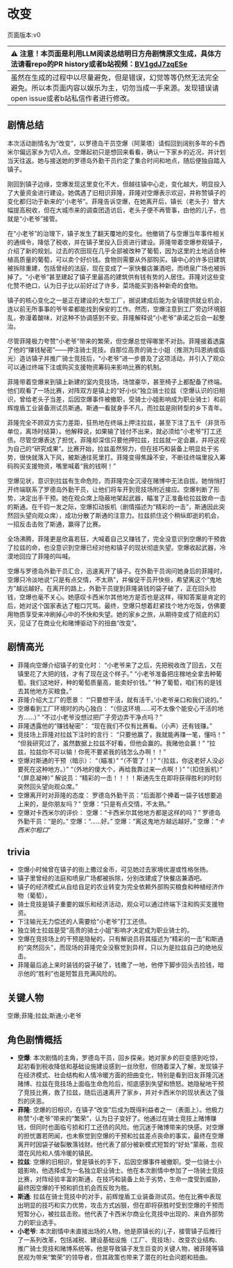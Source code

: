# 改变
页面版本:v0
 

| :warning: 注意！本页面是利用LLM阅读总结明日方舟剧情原文生成，具体方法请看repo的PR history或者b站视频：[BV1gdJ7zqESe](https://www.bilibili.com/video/BV1gdJ7zqESe/)         |
|:----------------------------|
| 虽然在生成的过程中以尽量避免，但是错误，幻觉等等仍然无法完全避免。所以本页面内容以娱乐为主，切勿当成一手来源。发现错误请open issue或者b站私信作者进行修改。|



## 剧情总结
本次活动剧情名为“改变”，以罗德岛干员空爆（阿莱塔）请假回到阔别多年的卡西米尔偏远家乡为切入点。空爆起初只是想回来看看，确认一下家乡的近况，并计划当天往返。她与接送她的罗德岛外勤干员约定了集合时间和地点，随后便独自踏入镇子。

刚回到镇子边缘，空爆发现这里变化不大，但越往镇中心走，变化越大，明显投入了大量资金进行建设。她偶遇了旧相识菲隆，菲隆对空爆表示欢迎，并称赞镇子的变化都归功于新来的“小老爷”。菲隆告诉空爆，在她离开后，镇长（老头子）曾大幅提高税收，但在大城市来的调查团造访后，老头子便不再管事，由他的儿子，也就是“小老爷”接管。

在“小老爷”的治理下，镇子发生了翻天覆地的变化。他撤销了与空爆当年事件相关的通缉令，降低了税收，并在镇子里投入巨资进行建设。菲隆带着空爆参观镇子，介绍了新的规划。过去的农田现在几乎全部被改种了葡萄，因为这里的土地适合种植高质量的葡萄，可以卖个好价钱。食物则需要从外部购买。镇中心的许多旧建筑被拆除重建，包括曾经的法庭，现在变成了一家快餐店兼酒吧，而喷泉广场也被拆掉了。“小老爷”甚至建起了镇子里最高的建筑供有钱有势的人居住。菲隆对这些变化赞不绝口，认为日子比以前好过了许多，菜场能买到各种新奇的食物。

镇子的核心变化之一是正在建设的大型工厂，据说建成后能为全镇提供就业机会，连以前无所事事的爷爷辈都能找到保安的工作。然而，空爆注意到工厂旁边环境脏乱，弥漫着酸味，对这种不协调感到不安。菲隆解释说“小老爷”承诺之后会一起整治。

尽管菲隆极力夸赞“小老爷”带来的繁荣，但空爆总觉得哪里不对劲。菲隆接着透露了他的“赚钱秘密”——押注骑士竞技。自那位高贵的骑士小姐（推测为玛恩纳或临光）造访镇子并推广骑士竞技后，“小老爷”进一步普及了这项活动，并引入了观众可以通过终端下注或购买支援物资筹码来影响比赛的机制。

菲隆带着空爆来到镇上新建的室内竞技场，场馆豪华，甚至椅子上都配备了终端。他们观看了一场比赛，对阵双方是镇上的“好小伙”独立骑士拉兹（空爆认识的旧相识，曾给老头子当差，后因空爆事件被撤职，受骑士小姐影响成为职业骑士）和前辉煌盾工业装备测试员斯通。斯通一看就身手不凡，而拉兹是刚转型的乡下青年。

菲隆完全不顾双方实力差距，狂热地在终端上押注拉兹，甚至下注了五千（非货币单位，离场时结算）。他解释说，如果输了钱付不出来，就必须给“小老爷”打工还债。尽管空爆表达了担忧，菲隆却深信只要他押拉兹，拉兹就一定会赢，并将这视为自己的“研究成果”。比赛开始，拉兹虽然努力，但在技巧和装备上明显处于劣势，很快就落入下风，被斯通往死里打。菲隆变得焦躁不安，不断往终端里投入筹码购买支援物资，嘴里喊着“我的钱啊！”

空爆见状，意识到拉兹有生命危险，而菲隆完全沉浸在赌博中无法自拔。她悄悄打开终端联系了罗德岛外勤干员，让他们将车开到竞技场附近接应。空爆判断了形势，决定出手干预。她在观众席上隐蔽地架起武器，瞄准了正准备给拉兹致命一击的斯通。在千钧一发之际，空爆扣动扳机（剧情描述为“精彩的一击”，斯通因此突然回头望向观众席），成功分散了斯通的注意力。拉兹抓住这个稍纵即逝的机会，一招反击击败了斯通，赢得了比赛。

全场沸腾，菲隆更是欣喜若狂，大喊着自己又赚钱了，完全没意识到空爆的干预救了拉兹的命，也没意识到空爆已经对他和镇子的现状彻底失望。空爆收起武器，冷漠地回应了菲隆的叫喊。

空爆与罗德岛外勤干员汇合，迅速离开了镇子。在外勤干员询问她身后的菲隆时，空爆只冷淡地说“只是有点交情，不太熟”，并催促干员开快些，希望离这个“鬼地方”越远越好。在离开的路上，外勤干员提到菲隆装钱的袋子破了，正在回头捡钱，空爆也毫不关心。她感叹卡西米尔其他地方是否也是这样，得知答案是肯定的后，她对这个国家表达了粗口咒骂。最终，空爆只想着赶紧找个地方吃饭，仿佛要用物质享受来冲刷掉心中的不快和失望。她的家乡之旅，从期待变成了彻底的幻灭，见证了在商业化和赌博驱动下的扭曲“改变”。
## 剧情高光
- 菲隆向空爆介绍镇子的变化时：
  “小老爷来了之后，先把税收改了回去，又在镇里花了大把的钱，才有了现在这个样子。”
  “小老爷准备把庄稼地全拿去种葡萄。我们这地好，种的葡萄质量高，能卖好价钱。”
  “种了葡萄，咱们有的是钱去其他地方买粮食。”
- 菲隆介绍大工厂的愿景：
  “‘只要想干活，就有活干。’小老爷亲口和我们说的。”
- 空爆看到工厂环境时的内心独白：
  “（但这环境......可不太像个能安心干活的地方......）”
  “不过小老爷没想过把厂子旁边弄干净点吗？”
- 菲隆透露他的“赚钱秘密”：
  “现在我们不仅有比赛看。（小声）还有钱赚。”
- 竞技场上菲隆对拉兹下注时的言行：
  “只要他赢了，我就能再赚一笔，懂吗！”
  “但我研究过了，虽然数据上拉兹不好看，但他会赢的。我赌他会赢！”
  “拉兹，拉兹你不可以输！你死不要紧我的钱怎么办啊！！”
- 空爆对斯通的干预（暗示）：
  “（瞄准）”
  “（不管了！）”
  “（拉兹，你这老好人没必要死在这种地方。）”
  “（外地的傻大个，再给我靠过来一点啊！）”
  “（扣住扳机）”
  “（屏息凝神）”
  解说员：“精彩的一击！！！！斯通先生在即将获得胜利的时刻突然回头望向观众席。”
- 空爆离开时对菲隆的态度：
  罗德岛外勤干员：“后面那个捧着一袋子钱想要追上来的，是你朋友吗？”
  空爆：“只是有点交情，不太熟。”
- 空爆对卡西米尔的评价：
  空爆：“卡西米尔其他地方都是这样的吗？”
  罗德岛外勤干员：“是的。”
  空爆：“......好。”
  空爆：“离这鬼地方越远越好。”
  空爆：“*卡西米尔粗口*”
## trivia
- 空爆小时候曾在镇子的街上撒过金币，可见她过去家境优渥或性格张扬。
- 镇子里曾经的法庭和喷泉广场都被拆除，分别改建成了快餐店兼酒吧。
- 镇子的经济模式从自给自足的农业转变为完全依赖外部购买粮食和种植经济作物（葡萄）。
- 骑士竞技是镇子重要的娱乐和经济活动，观众可以通过终端下注和购买支援物资。
- 下注输光无力偿还的人需要给“小老爷”打工还债。
- 独立骑士拉兹是受“高贵的骑士小姐”影响才决定成为职业骑士的。
- 空爆在竞技场上的干预是隐秘的，只有解说员将其描述为“精彩的一击”和斯通的“突然回头”，而现场的菲隆完全没察觉到异样，只以为是拉兹自己的绝地反击。
- 菲隆最后追上来时装钱的袋子破了，钱撒了一地，他停下脚步回头去捡钱，暗示他的“胜利”也是短暂且充满风险的。
## 关键人物
空爆;菲隆;拉兹;斯通;小老爷
## 角色剧情概括
-   **空爆**: 本次剧情的主角，罗德岛干员，回乡探亲。她对家乡的巨变感到吃惊，起初看到税收降低和基础设施建设感到一丝欣慰，但随着深入了解，发现镇子在经济模式、社会结构和人情冷暖方面的扭曲变化，特别是看到旧友菲隆沉迷赌博、拉兹在竞技场上面临生命危险后，彻底感到失望和愤怒。她隐秘地干预了竞技比赛，救了拉兹，随后迅速离开了家乡，并对卡西米尔的现状表达了强烈的厌恶。
-   **菲隆**: 空爆的旧相识，在镇子“改变”后成为既得利益者之一（表面上）。他极力称赞“小老爷”带来的“繁荣”，认为日子变好了。他通过在骑士竞技上赌博赚钱，但同时也面临亏损和打工还债的风险。他沉迷于赌博带来的快感，对空爆的担忧置若罔闻，也未察觉到空爆的干预和拉兹差点丧命的事实，最终在空爆离开时因袋子破裂散落钱财。他代表了部分被新模式短暂的“好处”蒙蔽，忽视潜在风险和人情冷暖的镇民。
-   **拉兹**: 空爆的旧相识，曾是镇长的手下，后因空爆事件被撤职。受一位骑士小姐影响，他选择成为一名独立职业骑士。他在本次剧情中参加了一场骑士竞技比赛，对阵经验丰富的斯通，在技巧和装备上处于劣势，生命一度受到威胁，最终因空爆的干预和抓住机会而反败为胜。
-   **斯通**: 拉兹在骑士竞技中的对手，前辉煌盾工业装备测试员。他在比赛中表现出明显的技巧和实力优势，攻击方式凶狠，但在即将获胜时受到空爆的干预而短暂分心，被拉兹击败。他代表了卡西米尔商业化竞技中出现的、来自外部势力的职业选手。
-   **小老爷**: 本次剧情中未直接出场的人物，他是原镇长的儿子，接管镇子后推行了一系列改革，包括减税、建设基础设施（工厂、竞技场）、改变农业结构、推广骑士竞技和赌博系统等。他是导致镇子发生巨变的关键人物，被菲隆等镇民视为带来“繁荣”的领导者，但其政策也带来了潜在的社会问题和扭曲。